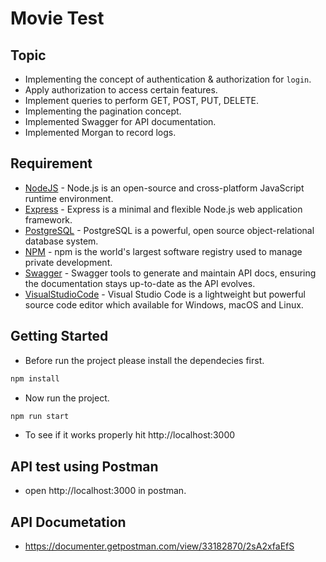 # Movie Test

## Topic
- Implementing the concept of authentication & authorization for `login`.
- Apply authorization to access certain features.
- Implement queries to perform GET, POST, PUT, DELETE.
- Implementing the pagination concept.
- Implemented Swagger for API documentation.
- Implemented Morgan to record logs.

## Requirement
- [NodeJS](https://nodejs.org/en/learn/getting-started/introduction-to-nodejs) - Node.js is an open-source and cross-platform JavaScript runtime environment.
- [Express](https://expressjs.com/en/5x/api.html) - Express is a minimal and flexible Node.js web application framework.
- [PostgreSQL](https://www.postgresql.org/) - PostgreSQL is a powerful, open source object-relational database system.
- [NPM](https://docs.npmjs.com/about-npm) - npm is the world's largest software registry used to manage private development.
- [Swagger]() - Swagger tools to generate and maintain API docs, ensuring the documentation stays up-to-date as the API evolves.
- [VisualStudioCode]() - Visual Studio Code is a lightweight but powerful source code editor which available for Windows, macOS and Linux.

## Getting Started

- Before run the project please install the dependecies first.

```sh
npm install
```

- Now run the project.

```sh
npm run start
```
- To see if it works properly hit http://localhost:3000

## API test using Postman
- open http://localhost:3000 in postman.

## API Documetation
- https://documenter.getpostman.com/view/33182870/2sA2xfaEfS

